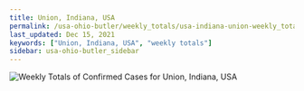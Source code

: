 ```yaml
---
title: Union, Indiana, USA
permalink: /usa-ohio-butler/weekly_totals/usa-indiana-union-weekly_totals.html
last_updated: Dec 15, 2021
keywords: ["Union, Indiana, USA", "weekly totals"]
sidebar: usa-ohio-butler_sidebar
---
```


![Weekly Totals of Confirmed Cases for Union, Indiana, USA](/covid_tracker/images/graphs/usa-indiana-union-weekly_totals_graph.png)
